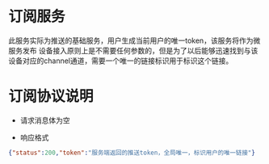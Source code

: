 # 订阅服务
此服务实际为推送的基础服务，用户生成当前用户的唯一token，该服务将作为微服务发布
设备接入原则上是不需要任何参数的，但是为了以后能够迅速找到与该设备对应的channel通道，需要一个唯一的链接标识用于标识这个链接。

# 订阅协议说明

* 请求消息体为空

* 响应格式

```json
{"status":200,"token":"服务端返回的推送token，全局唯一，标识用户的唯一链接"}
```